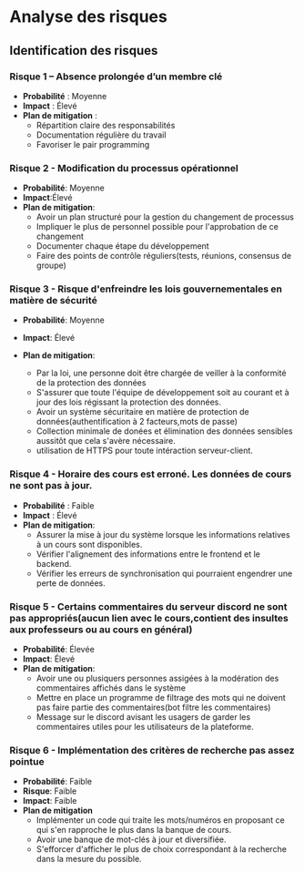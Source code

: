 
# Analyse des risques

## Identification des risques

### Risque 1 – Absence prolongée d’un membre clé  

- **Probabilité** : Moyenne  
- **Impact** : Élevé  
- **Plan de mitigation** :  
  - Répartition claire des responsabilités  
  - Documentation régulière du travail  
  - Favoriser le pair programming


### Risque 2 - Modification du processus opérationnel

- **Probabilité**: Moyenne
- **Impact**:Élevé
- **Plan de mitigation**:
  - Avoir un plan structuré pour la gestion du changement de processus
  - Impliquer le plus de personnel possible pour l'approbation de ce changement
  - Documenter chaque étape du développement
  - Faire des points de contrôle réguliers(tests, réunions, consensus de groupe)


### Risque 3 - Risque d'enfreindre les lois gouvernementales en matière de sécurité 

- **Probabilité**: Moyenne
- **Impact**: Élevé
- **Plan de mitigation**:

  - Par la loi, une personne doit être chargée de veiller à la conformité de la protection des données
  - S'assurer que toute l'équipe de développement soit au courant et à jour des lois régissant la protection des données.
  - Avoir un système sécuritaire en matière de protection de données(authentification à 2 facteurs,mots de passe)
  - Collection minimale de donées et élimination des données sensibles aussitôt que cela s'avère nécessaire.
  - utilisation de HTTPS pour toute intéraction serveur-client.

### Risque 4 - Horaire des cours est erroné. Les données de cours ne sont pas à jour.
- **Probabilité** : Faible
- **Impact** : Élevé
- **Plan de mitigation**:
  - Assurer la mise à jour du système lorsque les informations relatives à un cours sont disponibles.
  - Vérifier l'alignement des informations entre le frontend et le backend.
  - Vérifier les erreurs de synchronisation qui pourraient engendrer une perte de données.



### Risque 5 - Certains commentaires du serveur discord ne sont pas appropriés(aucun lien avec le cours,contient des insultes aux professeurs ou au cours en général)

- **Probabilité**: Élevée
- **Impact**: Élevé
- **Plan de mitigation**:
  - Avoir une ou plusiquers personnes assigées à la modération des commentaires affichés dans le système
  - Mettre en place un programme de filtrage des mots qui ne doivent pas faire partie des commentaires(bot filtre les commentaires)
  - Message sur le discord avisant les usagers de garder les commentaires utiles pour les utilisateurs de la plateforme.



### Risque 6 - Implémentation des critères de recherche pas assez pointue
- **Probabilité**: Faible
- **Risque**: Faible
- **Impact**: Faible
- **Plan de mitigation**
  - Implémenter un code qui traite les mots/numéros en proposant
  ce qui s'en rapproche le plus dans la banque de cours.
  - Avoir une banque de mot-clés à jour et diversifiée.
  - S'efforcer d'afficher le plus de choix correspondant à la recherche dans la
  mesure du possible.

